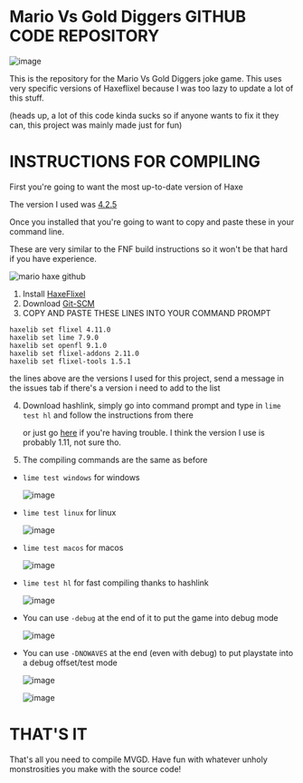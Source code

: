 ﻿# Mario Vs Gold Diggers GITHUB CODE REPOSITORY
![image](https://github.com/TheSlithyGamer4evr/MarioVSGoldDiggers-REPO/assets/96665813/c0f7bb65-66d7-45db-80c6-caec9435cfa8)

This is the repository for the Mario Vs Gold Diggers joke game.
This uses very specific versions of Haxeflixel because I was too lazy to update a lot of this stuff.

(heads up, a lot of this code kinda sucks so if anyone wants to fix it they can, this project was mainly made just for fun)
# INSTRUCTIONS FOR COMPILING
First you're going to want the most up-to-date version of Haxe 

The version I used was [4.2.5](https://haxe.org/download/list/)

Once you installed that you're going to want to copy and paste these in your command line.

These are very similar to the FNF build instructions so it won't be that hard if you have experience.

![mario haxe github](https://github.com/TheSlithyGamer4evr/MarioVSGoldDiggers-REPO/assets/96665813/0a1dbb48-1438-4c13-b136-dd9073c2fa6b)
1. Install [HaxeFlixel](https://haxeflixel.com/documentation/install-haxeflixel/)
2. Download [Git-SCM](https://git-scm.com/downloads)
3. COPY AND PASTE THESE LINES INTO YOUR COMMAND PROMPT
```
haxelib set flixel 4.11.0
haxelib set lime 7.9.0
haxelib set openfl 9.1.0
haxelib set flixel-addons 2.11.0
haxelib set flixel-tools 1.5.1
```
the lines above are the versions I used for this project, send a message in the issues tab if there's a version i need to add to the list

4. Download hashlink, simply go into command prompt and type in `lime test hl` and follow the instructions from there

    or just go [here](https://github.com/HaxeFoundation/hashlink/releases) if you're having trouble.
     I think the version I use is probably 1.11, not sure tho.

6. The compiling commands are the same as before
- `lime test windows` for windows

  ![image](https://github.com/TheSlithyGamer4evr/MarioVSGoldDiggers-REPO/assets/96665813/a8d51ed0-e16f-4028-8f74-9cae26199642)
- `lime test linux` for linux

  ![image](https://github.com/TheSlithyGamer4evr/MarioVSGoldDiggers-REPO/assets/96665813/6de8a33b-6325-4a1c-8793-b9938fd24ef8)
- `lime test macos` for macos

  ![image](https://github.com/TheSlithyGamer4evr/MarioVSGoldDiggers-REPO/assets/96665813/f350a5da-8564-4df3-81a5-2fd523202add)
- `lime test hl` for fast compiling thanks to hashlink

  ![image](https://github.com/TheSlithyGamer4evr/MarioVSGoldDiggers-REPO/assets/96665813/65acb851-705f-48b2-bd6f-bc5d8611c989)
- You can use `-debug` at the end of it to put the game into debug mode

  ![image](https://github.com/TheSlithyGamer4evr/MarioVSGoldDiggers-REPO/assets/96665813/c6160833-ab23-468b-9d53-502482587d14)
- You can use `-DNOWAVES` at the end (even with debug) to put playstate into a debug offset/test mode

  ![image](https://github.com/TheSlithyGamer4evr/MarioVSGoldDiggers-REPO/assets/96665813/26812a4d-d4fe-4934-b53d-8654ed56a0ec)

  ![image](https://github.com/TheSlithyGamer4evr/MarioVSGoldDiggers-REPO/assets/96665813/bb1077a1-2c2c-4491-a699-9dd4beee16c6)

# THAT'S IT
That's all you need to compile MVGD. Have fun with whatever unholy monstrosities you make with the source code!

